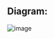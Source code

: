 ## Diagram:

![image](https://github.com/user-attachments/assets/fa714c6f-d9be-4a88-93a0-c17ca33ea6ce)
